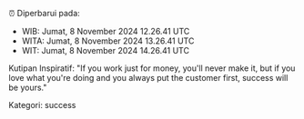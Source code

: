 ⏰ Diperbarui pada:
- WIB: Jumat, 8 November 2024 12.26.41 UTC
- WITA: Jumat, 8 November 2024 13.26.41 UTC
- WIT: Jumat, 8 November 2024 14.26.41 UTC

Kutipan Inspiratif:
"If you work just for money, you'll never make it, but if you love what you're doing and you always put the customer first, success will be yours."


Kategori: success

